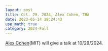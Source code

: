 ```yaml
---
layout: post
title: Oct. 29. 2024, Alex Cohen, TBA
date: 2023-05-14 19:24:43
use_math: true
category: 2024-Fall
---
```

 
[Alex Cohen](https://math.mit.edu/~alexcoh/)(MIT) will give a talk at 10/29/2024.

